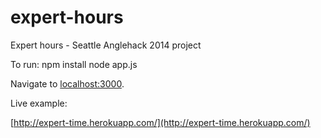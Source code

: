 expert-hours
============

Expert hours - Seattle Anglehack 2014 project

To run:
    npm install
    node app.js
    
Navigate to [localhost:3000](http://localhost:3000).

Live example:

[http://expert-time.herokuapp.com/](http://expert-time.herokuapp.com/)
